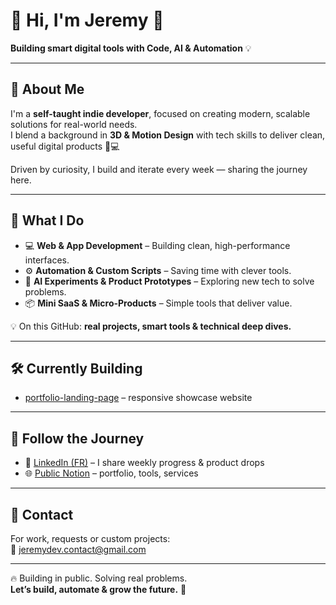 # 🚀 Hi, I'm Jeremy 👋  
**Building smart digital tools with Code, AI & Automation** 💡  

---

## 🌟 About Me  

I'm a **self-taught indie developer**, focused on creating modern, scalable solutions for real-world needs.  
I blend a background in **3D & Motion Design** with tech skills to deliver clean, useful digital products 🎨💻  

Driven by curiosity, I build and iterate every week — sharing the journey here.

---

## 🔧 What I Do  

- 💻 **Web & App Development** – Building clean, high-performance interfaces.  
- ⚙️ **Automation & Custom Scripts** – Saving time with clever tools.  
- 🤖 **AI Experiments & Product Prototypes** – Exploring new tech to solve problems.  
- 📦 **Mini SaaS & Micro-Products** – Simple tools that deliver value.  

💡 On this GitHub: **real projects, smart tools & technical deep dives.**

---

## 🛠️ Currently Building

- [portfolio-landing-page](https://github.com/tonpseudo/portfolio-landing-page) – responsive showcase website  

---

## 📡 Follow the Journey

- 🔗 [LinkedIn (FR)](https://www.linkedin.com/in/jeremy-canal-03171922b/) – I share weekly progress & product drops  
- 🌐 [Public Notion](https://notion.so/...) – portfolio, tools, services  

---

## 📩 Contact  

For work, requests or custom projects:  
📧 [jeremydev.contact@gmail.com](mailto:jeremydev.contact@gmail.com)

---

🔥 Building in public. Solving real problems.  
**Let’s build, automate & grow the future.** 🚀  
